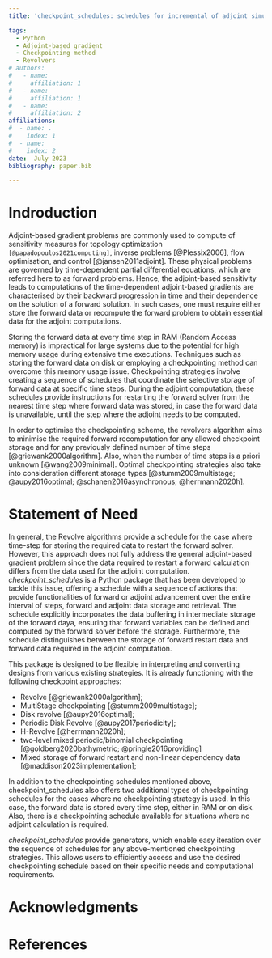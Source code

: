```yaml
---
title: 'checkpoint_schedules: schedules for incremental of adjoint simulations.'

tags:
  - Python
  - Adjoint-based gradient
  - Checkpointing method
  - Revolvers
# authors:
#   - name: 
#     affiliation: 1
#   - name: 
#     affiliation: 1
#   - name: 
#     affiliation: 2
affiliations:
#  - name: .
#    index: 1
#  - name:  
#    index: 2
date:  July 2023
bibliography: paper.bib

---
```

# Indroduction

Adjoint-based gradient problems are commonly used to compute of sensitivity measures for topology optimization `[@papadopoulos2021computing]`, inverse problems [@Plessix2006], flow optimisation, and control [@jansen2011adjoint]. These physical problems are governed by time-dependent partial differential equations, which are referred here to as forward problems. Hence, the adjoint-based sensitivity leads to computations of the time-dependent adjoint-based gradients are characterised by their backward progression in time and their dependence on the solution of a forward solution. In such cases, one must require either store the forward data or recompute the forward problem to obtain essential data for the adjoint computations.

Storing the forward data at every time step in RAM (Random Access memory) is impractical for large systems due to the potential for high memory usage during extensive time executions. Techniques such as storing the forward data on disk or employing a checkpointing method can overcome this memory usage issue. Checkpointing strategies involve creating a sequence of schedules that coordinate the selective storage of forward data at specific time steps. During the adjoint computation, these schedules provide instructions for restarting the forward solver from the nearest time step where forward data was stored, in case the forward data is unavailable, until the step where the adjoint needs to be computed. 


In order to optimise the checkpointing scheme, the revolvers algorithm aims to minimise the required forward recomputation for any allowed checkpoint storage and for any previously defined number of time steps [@griewank2000algorithm]. Also, when the number of time steps is a priori unknown [@wang2009minimal]. Optimal checkpointing strategies also take into consideration different storage types [@stumm2009multistage; @aupy2016optimal; @schanen2016asynchronous; @herrmann2020h].

# Statement of Need

In general, the Revolve algorithms provide a schedule for the case where time-step for storing the required data to restart the forward solver. However, this approach does not fully address the general adjoint-based gradient problem since the data required to restart a forward calculation differs from the data used for the adjoint computation. *checkpoint_schedules* is a Python package that has been developed to tackle this issue, offering a schedule with a sequence of actions that provide functionalities of forward or adjoint advancement over the entire interval of steps, forward and adjoint data storage and retrieval. The schedule explicitly incorporates the data buffering in intermediate storage of the forward daya, ensuring that forward variables can be defined and computed by the forward solver before the storage. Furthermore, the schedule distinguishes between the storage of forward restart data and forward data required in the adjoint computation. 

This package is designed to be flexible in interpreting and converting designs from various existing strategies. It is already functioning with the following checkpoint approaches:
* Revolve [@griewank2000algorithm]; 
* MultiStage checkpointing [@stumm2009multistage];
* Disk revolve [@aupy2016optimal];
* Periodic Disk Revolve [@aupy2017periodicity];
* H-Revolve [@herrmann2020h];
* two-level mixed periodic/binomial checkpointing [@goldberg2020bathymetric; @pringle2016providing]
* Mixed storage of forward restart and non-linear dependency data [@maddison2023implementation];

In addition to the checkpointing schedules mentioned above, checkpoint_schedules also offers two additional types of checkpointing schedules for the cases where no checkpointing strategy is used. In this case, the forward data is stored every time step, either in RAM or on disk. Also, there is a checkpointing schedule available for situations where no adjoint calculation is required.

*checkpoint_schedules* provide generators, which enable easy iteration over the sequence of schedules for any above-mentioned checkpointing strategies. This allows users to efficiently access and use the desired checkpointing schedule based on their specific needs and computational requirements.

# Acknowledgments

# References

